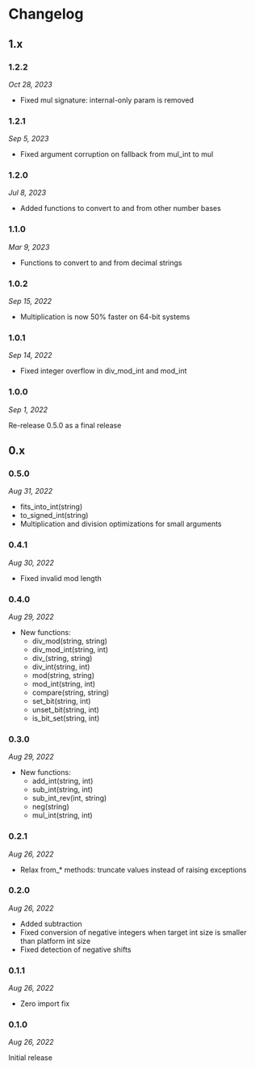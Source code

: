 # Changelog

## 1.x

### 1.2.2

*Oct 28, 2023*

* Fixed mul signature: internal-only param is removed

### 1.2.1

*Sep 5, 2023*

* Fixed argument corruption on fallback from mul_int to mul

### 1.2.0

*Jul 8, 2023*

* Added functions to convert to and from other number bases

### 1.1.0

*Mar 9, 2023*

* Functions to convert to and from decimal strings

### 1.0.2

*Sep 15, 2022*

* Multiplication is now 50% faster on 64-bit systems

### 1.0.1

*Sep 14, 2022*

* Fixed integer overflow in div_mod_int and mod_int

### 1.0.0

*Sep 1, 2022*

Re-release 0.5.0 as a final release

## 0.x

### 0.5.0

*Aug 31, 2022*

* fits_into_int(string)
* to_signed_int(string)
* Multiplication and division optimizations for small arguments

### 0.4.1

*Aug 30, 2022*

* Fixed invalid mod length

### 0.4.0

*Aug 29, 2022*

* New functions:
  * div_mod(string, string)
  * div_mod_int(string, int)
  * div_(string, string)
  * div_int(string, int)
  * mod(string, string)
  * mod_int(string, int)
  * compare(string, string)
  * set_bit(string, int)
  * unset_bit(string, int)
  * is_bit_set(string, int)

### 0.3.0

*Aug 29, 2022*

* New functions:
  * add_int(string, int)
  * sub_int(string, int)
  * sub_int_rev(int, string)
  * neg(string)
  * mul_int(string, int)

### 0.2.1

*Aug 26, 2022*

* Relax from_* methods: truncate values instead of raising exceptions

### 0.2.0

*Aug 26, 2022*

* Added subtraction
* Fixed conversion of negative integers when target int size is smaller than platform int size
* Fixed detection of negative shifts

### 0.1.1

*Aug 26, 2022*

* Zero import fix

### 0.1.0

*Aug 26, 2022*

Initial release
